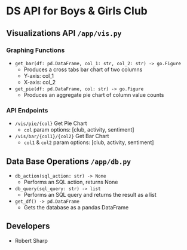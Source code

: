 # DS API for Boys & Girls Club

## Visualizations API `/app/vis.py`
### Graphing Functions
- `get_bar(df: pd.DataFrame, col_1: str, col_2: str) -> go.Figure`
    - Produces a cross tabs bar chart of two columns
    - Y-axis: col_1
    - X-axis: col_2
- `get_pie(df: pd.DataFrame, col: str) -> go.Figure`
    - Produces an aggregate pie chart of column value counts 

### API Endpoints
- `/vis/pie/{col}` Get Pie Chart
    - `col` param options: [club, activity, sentiment]
- `/vis/bar/{col1}/{col2}` Get Bar Chart
    - `col1` & `col2` param options: [club, activity, sentiment]

## Data Base Operations `/app/db.py`
- `db_action(sql_action: str) -> None`
    - Performs an SQL action, returns None
- `db_query(sql_query: str) -> list`
    - Performs an SQL query and returns the result as a list
- `get_df() -> pd.DataFrame`
    - Gets the database as a pandas DataFrame

## Developers
- Robert Sharp
